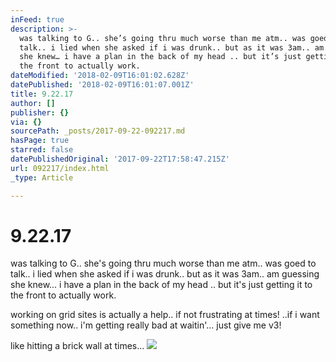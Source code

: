```yaml
---
inFeed: true
description: >-
  was talking to G.. she’s going thru much worse than me atm.. was goed to
  talk.. i lied when she asked if i was drunk.. but as it was 3am.. am guessing
  she knew… i have a plan in the back of my head .. but it’s just getting it to
  the front to actually work.
dateModified: '2018-02-09T16:01:02.628Z'
datePublished: '2018-02-09T16:01:07.001Z'
title: 9.22.17
author: []
publisher: {}
via: {}
sourcePath: _posts/2017-09-22-092217.md
hasPage: true
starred: false
datePublishedOriginal: '2017-09-22T17:58:47.215Z'
url: 092217/index.html
_type: Article

---
```

# 9.22.17

was talking to G.. she's going thru much worse than me atm.. was goed to talk.. i lied when she asked if i was drunk.. but as it was 3am.. am guessing she knew... i have a plan in the back of my head .. but it's just getting it to the front to actually work.

working on grid sites is actually a help.. if not frustrating at times! ..if i want something now.. i'm getting really bad at waitin'... just give me v3!

like hitting a brick wall at times...
![](https://the-grid-user-content.s3-us-west-2.amazonaws.com/c1ad3397-6fdb-41bb-aa27-170da4721554.jpg)